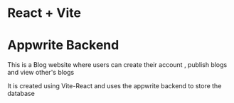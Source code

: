 # React + Vite
# Appwrite Backend
This is a Blog website where users can create their account , publish blogs and view other's blogs

It is created using Vite-React and uses the appwrite backend to store the database


